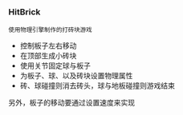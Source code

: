 ### HitBrick
    使用物理引擎制作的打砖块游戏
    
* 控制板子左右移动
* 在顶部生成小砖块
* 使用关节固定球与板子
* 为板子、球、以及砖块设置物理属性
* 砖、球碰撞则消去砖头，球与地板碰撞则游戏结束

另外，板子的移动要通过设置速度来实现
